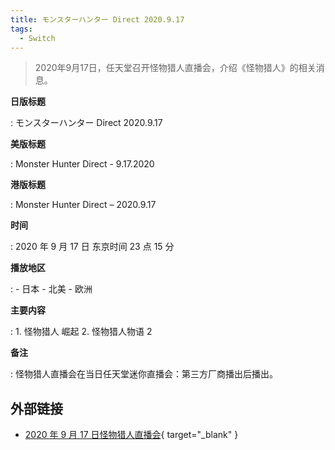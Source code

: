 ```yaml
---
title: モンスターハンター Direct 2020.9.17
tags:
  - Switch
---
```


> 2020年9月17日，任天堂召开怪物猎人直播会，介绍《怪物猎人》的相关消息。

**日版标题**

:   モンスターハンター Direct 2020.9.17

**美版标题**

:   Monster Hunter Direct - 9.17.2020

**港版标题**

:   Monster Hunter Direct – 2020.9.17

**时间**

:   2020 年 9 月 17 日 东京时间 23 点 15 分

**播放地区**

:   - 日本
    - 北美
    - 欧洲

**主要内容**

:   1. 怪物猎人 崛起
    2. 怪物猎人物语 2

**备注**

:   怪物猎人直播会在当日任天堂迷你直播会：第三方厂商播出后播出。

## 外部链接

- [2020 年 9 月 17 日怪物猎人直播会](https://www.bilibili.com/video/BV1rr4y1T7hU/){ target="_blank" }
